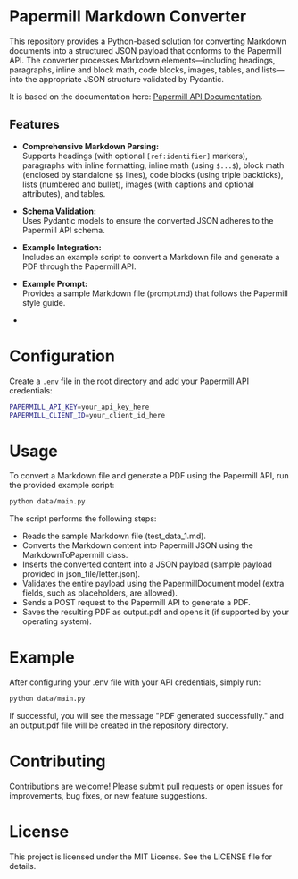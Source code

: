 # Papermill Markdown Converter

This repository provides a Python-based solution for converting Markdown documents into a structured JSON payload that conforms to the Papermill API. The converter processes Markdown elements—including headings, paragraphs, inline and block math, code blocks, images, tables, and lists—into the appropriate JSON structure validated by Pydantic.

It is based on the documentation here: [Papermill API Documentation](https://docs.papermill.io/).

## Features

- **Comprehensive Markdown Parsing:**  
  Supports headings (with optional `[ref:identifier]` markers), paragraphs with inline formatting, inline math (using `$...$`), block math (enclosed by standalone `$$` lines), code blocks (using triple backticks), lists (numbered and bullet), images (with captions and optional attributes), and tables.
  
- **Schema Validation:**  
  Uses Pydantic models to ensure the converted JSON adheres to the Papermill API schema.

- **Example Integration:**  
  Includes an example script to convert a Markdown file and generate a PDF through the Papermill API.

- **Example Prompt:**  
  Provides a sample Markdown file (prompt.md) that follows the Papermill style guide.
- 
# Configuration

Create a `.env` file in the root directory and add your Papermill API credentials:

```bash
PAPERMILL_API_KEY=your_api_key_here
PAPERMILL_CLIENT_ID=your_client_id_here
```

# Usage

To convert a Markdown file and generate a PDF using the Papermill API, run the provided example script:

```bash
python data/main.py
```

The script performs the following steps:

- Reads the sample Markdown file (test_data_1.md).
- Converts the Markdown content into Papermill JSON using the MarkdownToPapermill class.
- Inserts the converted content into a JSON payload (sample payload provided in json_file/letter.json).
- Validates the entire payload using the PapermillDocument model (extra fields, such as placeholders, are allowed).
- Sends a POST request to the Papermill API to generate a PDF.
- Saves the resulting PDF as output.pdf and opens it (if supported by your operating system).

# Example

After configuring your .env file with your API credentials, simply run:

```bash
python data/main.py
```

If successful, you will see the message "PDF generated successfully." and an output.pdf file will be created in the repository directory.

# Contributing

Contributions are welcome! Please submit pull requests or open issues for improvements, bug fixes, or new feature suggestions.

# License

This project is licensed under the MIT License. See the LICENSE file for details.